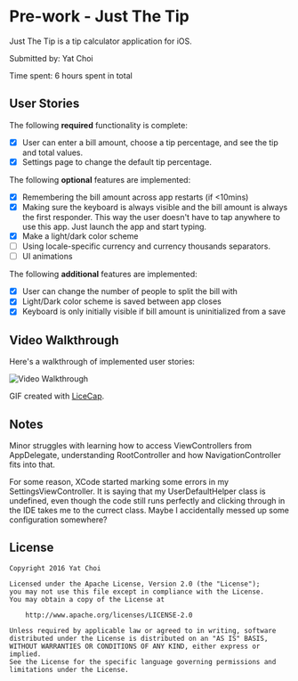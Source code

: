 # Pre-work - Just The Tip

Just The Tip is a tip calculator application for iOS.

Submitted by: Yat Choi

Time spent: 6 hours spent in total

## User Stories

The following **required** functionality is complete:

* [x] User can enter a bill amount, choose a tip percentage, and see the tip and
  total values.
* [x] Settings page to change the default tip percentage.

The following **optional** features are implemented:
* [x] Remembering the bill amount across app restarts (if <10mins)
* [x] Making sure the keyboard is always visible and the bill amount is always
  the first responder. This way the user doesn't have to tap anywhere to use
  this app. Just launch the app and start typing.
* [x] Make a light/dark color scheme
* [ ] Using locale-specific currency and currency thousands separators.
* [ ] UI animations

The following **additional** features are implemented:

* [x] User can change the number of people to split the bill with
* [x] Light/Dark color scheme is saved between app closes
* [x] Keyboard is only initially visible if bill amount is uninitialized from
  a save

## Video Walkthrough

Here's a walkthrough of implemented user stories:

<img src='http://i.imgur.com/j2BZwgW.gif' title='Video
Walkthrough' width='' alt='Video Walkthrough' />

GIF created with [LiceCap](http://www.cockos.com/licecap/).

## Notes

Minor struggles with learning how to access ViewControllers from AppDelegate,
understanding RootController and how NavigationController fits into that.

For some reason, XCode started marking some errors in my SettingsViewController. It is saying that
my UserDefaultHelper class is undefined, even though the code still runs perfectly and clicking
through in the IDE takes me to the currect class. Maybe I accidentally messed up some configuration
somewhere?

## License

    Copyright 2016 Yat Choi

    Licensed under the Apache License, Version 2.0 (the "License");
    you may not use this file except in compliance with the License.
    You may obtain a copy of the License at

        http://www.apache.org/licenses/LICENSE-2.0

    Unless required by applicable law or agreed to in writing, software
    distributed under the License is distributed on an "AS IS" BASIS,
    WITHOUT WARRANTIES OR CONDITIONS OF ANY KIND, either express or implied.
    See the License for the specific language governing permissions and
    limitations under the License.
